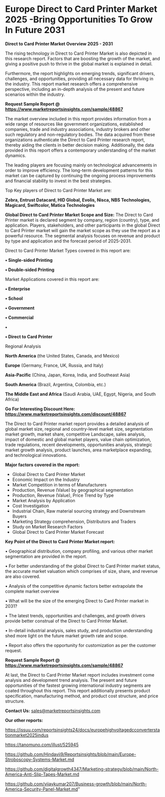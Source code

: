 # Europe Direct to Card Printer Market 2025 -Bring Opportunities To Grow In Future 2031

<Strong> Direct to Card Printer Market Overview 2025 - 2031</strong>

The rising technology in Direct to Card Printer Market is also depicted in this research report. Factors that are boosting the growth of the market, and giving a positive push to thrive in the global market is explained in detail.

Furthermore, the report highlights on emerging trends, significant drivers, challenges, and opportunities, providing all necessary data for thriving in the industry. This report market research offers a comprehensive perspective, including an in-depth analysis of the present and future scenarios within the industry.

<strong>Request Sample Report @ <a href=https://www.marketreportsinsights.com/sample/48867>https://www.marketreportsinsights.com/sample/48867</a></strong>

The market overview included in this report provides information from a wide range of resources like government organizations, established companies, trade and industry associations, industry brokers and other such regulatory and non-regulatory bodies. The data acquired from these organizations authenticate the Direct to Card Printer research report, thereby aiding the clients in better decision making. Additionally, the data provided in this report offers a contemporary understanding of the market dynamics.

The leading players are focusing mainly on technological advancements in order to improve efficiency. The long-term development patterns for this market can be captured by continuing the ongoing process improvements and financial stability to invest in the best strategies.

Top Key players of Direct to Card Printer Market are:

<strong>Zebra, Entrust Datacard, HID Global, Evolis, Nisca, NBS Technologies, Magicard, Swiftcolor, Matica Technologies</strong>

<strong><b>Global Direct to Card Printer Market Scope and Size:</b></strong>
The Direct to Card Printer market is declared segment by company, region (country), type, and application. Players, stakeholders, and other participants in the global Direct to Card Printer market will gain the market scope as they use the report as a powerful resource. The segmental analysis focuses on revenue and product by type and application and the forecast period of 2025-2031.

Direct to Card Printer Market Types covered in this report are:

<strong>•  Single-sided Printing

•  Double-sided Printing</strong>

Market Applications covered in this report are:

<strong>•  Enterprise

•  School

•  Government

•  Commercial

•  

•  Direct to Card Printer</strong> 

Regional Analysis

<strong>North America</strong> (the United States, Canada, and Mexico)

<strong>Europe</strong> (Germany, France, UK, Russia, and Italy)

<strong>Asia-Pacific</strong> (China, Japan, Korea, India, and Southeast Asia)

<strong>South America</strong> (Brazil, Argentina, Colombia, etc.)

<strong>The Middle East and Africa</strong> (Saudi Arabia, UAE, Egypt, Nigeria, and South Africa)

<strong>Go For Interesting Discount Here: <a href=https://www.marketreportsinsights.com/discount/48867>https://www.marketreportsinsights.com/discount/48867</a></strong>

The Direct to Card Printer market report provides a detailed analysis of global market size, regional and country-level market size, segmentation market growth, market share, competitive Landscape, sales analysis, impact of domestic and global market players, value chain optimization, trade regulations, recent developments, opportunities analysis, strategic market growth analysis, product launches, area marketplace expanding, and technological innovations.

<strong><b>Major factors covered in the report:</b></strong>
<ul>
  <li>Global Direct to Card Printer Market </li>
  <li>Economic Impact on the Industry</li>
  <li>Market Competition in terms of Manufacturers</li>
  <li>Production, Revenue (Value) by geographical segmentation</li>
  <li>Production, Revenue (Value), Price Trend by Type</li>
  <li>Market Analysis by Application</li>
  <li>Cost Investigation</li>
  <li>Industrial Chain, Raw material sourcing strategy and Downstream Buyers</li>
  <li>Marketing Strategy comprehension, Distributors and Traders</li>
  <li>Study on Market Research Factors</li>
  <li>Global Direct to Card Printer Market Forecast</li>
</ul>

<strong><b>Key Point of the Direct to Card Printer Market report:</b></strong>

• Geographical distribution, company profiling, and various other market segmentation are provided in the report.

• For better understanding of the global Direct to Card Printer market status, the accurate market valuation which comprises of size, share, and revenue are also covered.

• Analysis of the competitive dynamic factors better extrapolate the complete market overview

• What will be the size of the emerging Direct to Card Printer market in 2031?

• The latest trends, opportunities and challenges, and growth drivers provide better construal of the Direct to Card Printer Market.

• In-detail industrial analysis, sales study, and production understanding shed more light on the future market growth rate and scope.

• Report also offers the opportunity for customization as per the customer request.

<strong>Request Sample Report @ <a href=https://www.marketreportsinsights.com/sample/48867>https://www.marketreportsinsights.com/sample/48867</a></strong>

At last, the Direct to Card Printer Market report includes investment come analysis and development trend analysis. The present and future opportunities of the fastest growing international industry segments are coated throughout this report. This report additionally presents product specification, manufacturing method, and product cost structure, and price structure.

<strong>Contact Us:</strong>
sales@marketreportsinsights.com

<strong>Our other reports:</strong>

<a href=https://issuu.com/reportsinsights24/docs/europehighvoltagedcconverterstationmarket2025indus>https://issuu.com/reportsinsights24/docs/europehighvoltagedcconverterstationmarket2025indus</a>

<a href=https://tanomuno.com/illust/525945>https://tanomuno.com/illust/525945</a>

<a href=https://github.com/Hindavii9/Reportsinsights/blob/main/Europe-Stroboscopy-Systems-Market.md>https://github.com/Hindavii9/Reportsinsights/blob/main/Europe-Stroboscopy-Systems-Market.md</a>

<a href=https://github.com/digitalgrowth4347/Marketing-strategy/blob/main/North-America-Anti-Slip-Tapes-Market.md>https://github.com/digitalgrowth4347/Marketing-strategy/blob/main/North-America-Anti-Slip-Tapes-Market.md</a>

<a href=https://github.com/vijaykumar207/Business-growth/blob/main/North-America-Security-Panel-Market.md>https://github.com/vijaykumar207/Business-growth/blob/main/North-America-Security-Panel-Market.md</a>"
